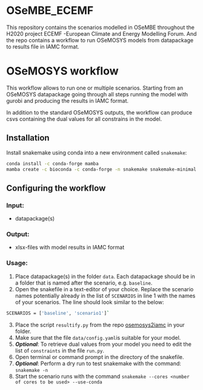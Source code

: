 # OSeMBE_ECEMF
This repository contains the scenarios modelled in OSeMBE throughout the H2020 project ECEMF -European Climate and Energy Modelling Forum. And the repo contains a workflow to run OSeMOSYS models from datapackage to results file in IAMC format.
# OSeMOSYS workflow
This workflow allows to run one or multiple scenarios. Starting from an OSeMOSYS datapackage going through all steps running the model with gurobi and producing the results in IAMC format.

In addition to the standard OSeMOSYS outputs, the workflow can produce csvs containing the dual values for all constrains in the model.

## Installation
Install snakemake using conda into a new environment called `snakemake`:
```bash
conda install -c conda-forge mamba
mamba create -c bioconda -c conda-forge -n snakemake snakemake-minimal
```
## Configuring the workflow
### Input: 

- datapackage(s)

### Output:

- xlsx-files with model results in IAMC format

### Usage:

1. Place datapackage(s) in the folder `data`. Each datapackage should be in a folder that is named after the scenario, e.g. `baseline`.
2. Open the snakefile in a text-editor of your choice. Replace the scenario names potentially already in the list of `SCENARIOS` in line 1 with the names of your scenarios. The line should look similar to the below:
```bash
SCENARIOS = ['baseline', 'scenario1']`
```
3. Place the script `resultify.py` from the repo [osemosys2iamc](https://github.com/OSeMOSYS/osemosys2iamc/tree/osembe) in your folder.
4. Make sure that the file `data/config.yaml`is suitable for your model. 
3. ***Optional***: To retrieve dual values from your model you need to edit the list of `constraints` in the file `run.py`.
4. Open terminal or command prompt in the directory of the snakefile.
5. ***Optional***: Perform a dry run to test snakemake with the command: `snakemake -n`
5. Start the scenario runs with the command `snakemake --cores <number of cores to be used> --use-conda`